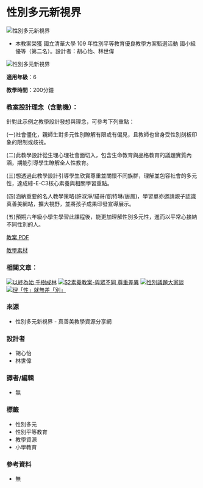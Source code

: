 # 性別多元新視界

![性別多元新視界](https://goodlife-edu.com/wp-content/uploads/2021/01/性別多元新視界-678x381.jpg)

* 本教案榮獲 國立清華大學 109 年性別平等教育優良教學方案甄選活動 國小組優等（第二名）。設計者：胡心怡、林世偉

![性別多元新視界](https://goodlife-edu.com/wp-content/uploads/2021/01/性別多元新視界-300x178.jpg)

**適用年級**：6

**教學時間**：200分鐘

### 教案設計理念（含動機）：

針對此示例之教學設計發想與理念，可參考下列重點：

(一)社會僵化，親師生對多元性別瞭解有限或有偏見，且教師也曾身受性別刻板印象的限制或歧視。

(二)此教學設計從生理心理社會面切入，包含生命教育與品格教育的議題實質內涵，期能引導學生瞭解全人性教育。

(三)想透過此教學設計引導學生欣賞尊重並關懷不同族群，理解並包容社會的多元性，達成綜-E-C3核心素養與相關學習重點。

(四)涵納重要的名人教學策略(許淑淨/貓哥/凱特琳/唐鳳)，學習單亦邀請親子認識真善美網站，擴大視野，並將孩子成果印發宣導展示。

(五)預期六年級小學生學習此課程後，能更加理解性別多元性，進而以平常心接納不同性別的人。

[教案 PDF](/download/1208/)

[教學素材](https://drive.google.com/drive/folders/1H046-wDJYyXbfvB4zoNy5hq7fSO97uFQ?usp=sharing)

### 相關文章：

[![以終為始 千樹成林](https://goodlife-edu.com/wp-content/uploads/2021/03/以終為始-千樹成林-120x120.jpg)](https://goodlife-edu.com/%e4%bb%a5%e7%b5%82%e7%82%ba%e5%a7%8b-%e5%8d%83%e6%a8%b9%e6%88%90%e6%9e%97/) [![S2素養教案-與眾不同 尊重差異](https://goodlife-edu.com/wp-content/uploads/2021/08/與眾不同-尊重差異2-1-120x120.jpg)](https://goodlife-edu.com/s2%e7%b4%a0%e9%a4%8a%e6%95%99%e6%a1%88-%e8%88%87%e7%9c%be%e4%b8%8d%e5%90%8c-%e5%b0%8a%e9%87%8d%e5%b7%ae%e7%95%b0/) [![性別議題大家談](https://goodlife-edu.com/wp-content/uploads/2021/01/性別議題大家談-120x120.jpg)](https://goodlife-edu.com/%e6%80%a7%e5%88%a5%e8%ad%b0%e9%a1%8c%e5%a4%a7%e5%ae%b6%e8%ab%87/) [![理「性」就無差「別」](https://goodlife-edu.com/wp-content/uploads/2023/03/國小組-01特優獎教案B7理「性」就無差「別」-120x120.jpg)](https://goodlife-edu.com/%e7%90%86%e6%80%a7%e5%b0%b1%e7%84%a1%e5%b7%ae%e5%88%a5/)

### 來源

- 性別多元新視界 - 真善美教學資源分享網

### 設計者

- 胡心怡
- 林世偉

### 譯者/編輯

- 無

### 標籤

- 性別多元
- 性別平等教育
- 教學資源
- 小學教育

### 參考資料

- 無